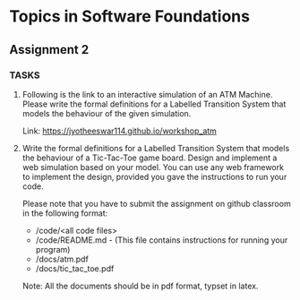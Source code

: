 # Topics in Software Foundations
## Assignment 2
### TASKS
1. Following is the link to an interactive simulation of an ATM Machine. Please write the formal definitions for a Labelled Transition System that models the behaviour of the given simulation.

   Link: https://jyotheeswar114.github.io/workshop_atm

2. Write the formal definitions for a Labelled Transition System that models the behaviour of a Tic-Tac-Toe game board. Design and implement a web simulation based on your model. You can use any web framework to implement the design, provided you gave the instructions to run your code.
   
   Please note that you have to submit the assignment on github classroom in the following format:
   -  /code/\<all code files\>
   -  /code/README.md   -   (This file contains instructions for running your program)
   -  /docs/atm.pdf
   -  /docs/tic_tac_toe.pdf
     
   Note: All the documents should be in pdf format, typset in latex.
  
